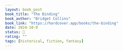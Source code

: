 ```yaml
---
layout: book_post
book_title: "The Binding"
book_author: "Bridget Collins"
book_link: "https://hardcover.app/books/the-binding"
date: 2024-10-9
status: 📖
rating: ""
tags: [historical, fiction, fantasy]
---
```

